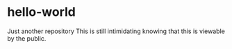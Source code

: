 # hello-world
Just another repository
This is still intimidating knowing that this is viewable by the public.
